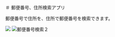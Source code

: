 ＃ 郵便番号、住所検索アプリ

郵便番号で住所を、住所で郵便番号を検索できます。


<img src="![郵便番号検索１](https://github.com/LET-137/PostalCodeSearch/assets/152361449/a451263e-5528-42b0-8c22-a6bd724c3ba3)">  ![郵便番号検索２](https://github.com/LET-137/PostalCodeSearch/assets/152361449/c55db2b0-a17e-4620-98a5-4303605e5c5c)

